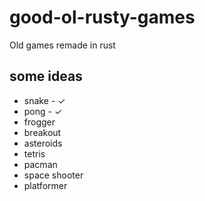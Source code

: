 # good-ol-rusty-games
Old games remade in rust

## some ideas

- snake - ✓
- pong - ✓
- frogger
- breakout
- asteroids
- tetris
- pacman
- space shooter
- platformer
